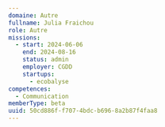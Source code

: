 ```yaml
---
domaine: Autre
fullname: Julia Fraichou
role: Autre
missions:
  - start: 2024-06-06
    end: 2024-08-16
    status: admin
    employer: CGDD
    startups:
      - ecobalyse
competences:
  - Communication
memberType: beta
uuid: 50cd886f-f707-4bdc-b696-8a2b87f4faa8
---
```


